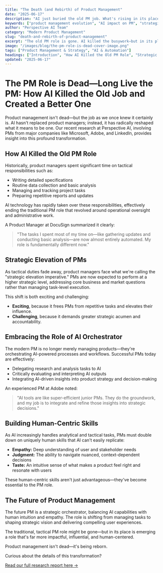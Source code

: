 ```yaml
---
title: "The Death (and Rebirth) of Product Management"
date: "2025-06-17"
description: "AI just buried the old PM job. What's rising in its place is smarter, faster, and 100% more human. Here's what that transformation looks like."
keywords: ["product management evolution", "AI impact on PM", "strategic product management", "future of work", "AI-driven transformation", "PM career development", "human-AI collaboration"]
author: "Perspective AI Team"
category: "Modern Product Management"
slug: "death-and-rebirth-of-product-management"
excerpt: "The old PM role is gone. AI killed the busywork—but in its place is a new kind of product leader: strategic, intuitive, and deeply human."
image: "/images/blog/the-pm-role-is-dead-cover-image.png"
tags: ["Product Management & Strategy", "AI & Automation"]
headings: ["Introduction", "How AI Killed the Old PM Role", "Strategic Elevation of PMs", "Embracing the Role of AI Orchestrator", "Building Human-Centric Skills", "The Future of Product Management"]
updated: "2025-06-17"
---
```


# The PM Role is Dead—Long Live the PM: How AI Killed the Old Job and Created a Better One

Product management isn't dead—but the job as we once knew it certainly is. AI hasn't replaced product managers; instead, it has radically reshaped what it means to be one. Our recent research at Perspective AI, involving PMs from major companies like Microsoft, Adobe, and LinkedIn, provides insight into this profound transformation.

## How AI Killed the Old PM Role

Historically, product managers spent significant time on tactical responsibilities such as:

- Writing detailed specifications
- Routine data collection and basic analysis
- Managing and tracking project tasks
- Preparing repetitive reports and updates

AI technology has rapidly taken over these responsibilities, effectively ending the traditional PM role that revolved around operational oversight and administrative work.

A Product Manager at DocuSign summarized it clearly:

> "The tasks I spent most of my time on—like gathering updates and conducting basic analysis—are now almost entirely automated. My role is fundamentally different now."

## Strategic Elevation of PMs

As tactical duties fade away, product managers face what we're calling the "strategic elevation imperative." PMs are now expected to perform at a higher strategic level, addressing core business and market questions rather than managing task-level execution.

This shift is both exciting and challenging:

- **Exciting**, because it frees PMs from repetitive tasks and elevates their influence.
- **Challenging**, because it demands greater strategic acumen and accountability.

## Embracing the Role of AI Orchestrator

The modern PM is no longer merely managing products—they're orchestrating AI-powered processes and workflows. Successful PMs today are effectively:

- Delegating research and analysis tasks to AI
- Critically evaluating and interpreting AI outputs
- Integrating AI-driven insights into product strategy and decision-making

An experienced PM at Adobe noted:

> "AI tools are like super-efficient junior PMs. They do the groundwork, and my job is to integrate and refine those insights into strategic decisions."

## Building Human-Centric Skills

As AI increasingly handles analytical and tactical tasks, PMs must double down on uniquely human skills that AI can't easily replicate:

- **Empathy:** Deep understanding of user and stakeholder needs
- **Judgment:** The ability to navigate nuanced, context-dependent decisions
- **Taste:** An intuitive sense of what makes a product feel right and resonate with users

These human-centric skills aren't just advantageous—they've become essential to the PM role.

## The Future of Product Management

The future PM is a strategic orchestrator, balancing AI capabilities with human intuition and empathy. The role is shifting from managing tasks to shaping strategic vision and delivering compelling user experiences.

The traditional, tactical PM role might be gone—but in its place is emerging a role that's far more impactful, influential, and human-centered.

Product management isn't dead—it's being reborn.

Curious about the details of this transformation?

[Read our full research report here →](https://getperspective.ai/page/6851e02fc1043be42b224395)
